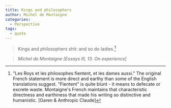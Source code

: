 ```yaml
---
title: Kings and philosophers
author: Michel de Montaigne
categories:
  - Perspective
tags:
  - quote
---
```


> Kings and philosophers shit: and so do ladies.[^1]

> <cite>Michel de Montaigne [Essays III, 13. On experience]</cite>

[^1]: "Les Roys et les philosophes fientent, et les dames aussi." The original French statement is more direct and earthy than some of the English translations suggest. "Fientent" is quite blunt - it means to defecate or excrete waste. Montaigne's French maintains that characteristic directness and earthiness that made his writing so distinctive and humanistic. [Garen & Anthropic Claude]